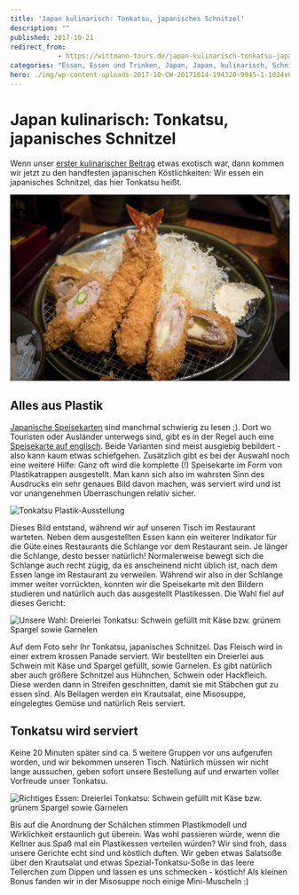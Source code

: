 ```yaml
---
title: 'Japan kulinarisch: Tonkatsu, japanisches Schnitzel'
description: ""
published: 2017-10-21
redirect_from: 
            - https://wittmann-tours.de/japan-kulinarisch-tonkatsu-japanisches-schnitzel/
categories: "Essen, Essen und Trinken, Japan, Japan, kulinarisch, Schnitzel, tonkatsu"
hero: ./img/wp-content-uploads-2017-10-CW-20171014-194320-9945-1-1024x683.jpg
---
```

# Japan kulinarisch: Tonkatsu, japanisches Schnitzel

Wenn unser [erster kulinarischer Beitrag](http://wittmann-tours.de/japan-kulinarisch-sushi-sashimi-und-tsukiji/) etwas exotisch war, dann kommen wir jetzt zu den handfesten japanischen Köstlichkeiten: Wir essen ein japanisches Schnitzel, das hier Tonkatsu heißt.

![Tonkatsu auf Krautsalat](./img/wp-content-uploads-2017-10-CW-20171014-194320-9945-1-1024x683.jpg)

<!--more-->

## Alles aus Plastik

[Japanische Speisekarten](http://www.wako-group.co.jp/menu/) sind manchmal schwierig zu lesen ;). Dort wo Touristen oder Ausländer unterwegs sind, gibt es in der Regel auch eine [Speisekarte auf englisch](http://www.wako-group.co.jp/en/menu.html). Beide Varianten sind meist ausgiebig bebildert - also kann kaum etwas schiefgehen. Zusätzlich gibt es bei der Auswahl noch eine weitere Hilfe: Ganz oft wird die komplette (!) Speisekarte im Form von Plastikatrappen ausgestellt. Man kann sich also im wahrsten Sinn des Ausdrucks ein sehr genaues Bild davon machen, was serviert wird und ist vor unangenehmen Überraschungen relativ sicher.

![Tonkatsu Plastik-Ausstellung](http://wittmann-tours.de/wp-content/uploads/2017/10/CW-20171014-192123-9944-1-1024x607.jpg)

Dieses Bild entstand, während wir auf unseren Tisch im Restaurant warteten. Neben dem ausgestellten Essen kann ein weiterer Indikator für die Güte eines Restaurants die Schlange vor dem Restaurant sein. Je länger die Schlange, desto besser natürlich! Normalerweise bewegt sich die Schlange auch recht zügig, da es anscheinend nicht üblich ist, nach dem Essen lange im Restaurant zu verweilen. Während wir also in der Schlange immer weiter vorrückten, konnten wir die Speisekarte mit den Bildern studieren und natürlich auch das ausgestellt Plastikessen. Die Wahl fiel auf dieses Gericht:

![Unsere Wahl: Dreierlei Tonkatsu: Schwein gefüllt mit Käse bzw. grünem Spargel sowie Garnelen ](http://wittmann-tours.de/wp-content/uploads/2017/10/CW-20171014-192054-9942-1-1024x683.jpg)

Auf dem Foto sehr Ihr Tonkatsu, japanisches Schnitzel. Das Fleisch wird in einer extrem krossen Panade serviert. Wir bestellten ein Dreierlei aus Schwein mit Käse und Spargel gefüllt, sowie Garnelen. Es gibt natürlich aber auch größere Schnitzel aus Hühnchen, Schwein oder Hackfleich. Diese werden dann in Streifen geschnitten, damit sie mit Stäbchen gut zu essen sind. Als Beilagen werden ein Krautsalat, eine Misosuppe, eingelegtes Gemüse und natürlich Reis serviert.

## Tonkatsu wird serviert

Keine 20 Minuten später sind ca. 5 weitere Gruppen vor uns aufgerufen worden, und wir bekommen unseren Tisch. Natürlich müssen wir nicht lange aussuchen, geben sofort unsere Bestellung auf und erwarten voller Vorfreude unser Tonkatsu.

![Richtiges Essen: Dreierlei Tonkatsu: Schwein gefüllt mit Käse bzw. grünem Spargel sowie Garnelen ](http://wittmann-tours.de/wp-content/uploads/2017/10/APC_0465-1-1024x768.jpg)

Bis auf die Anordnung der Schälchen stimmen Plastikmodell und Wirklichkeit erstaunlich gut überein. Was wohl passieren würde, wenn die Kellner aus Spaß mal ein Plastikessen verteilen würden? Wir sind froh, dass unsere Gerichte echt sind und köstlich duften. Wir geben etwas Salatsoße über den Krautsalat und etwas Spezial-Tonkatsu-Soße in das leere Tellerchen zum Dippen und lassen es uns schmecken - köstlich! Als kleinen Bonus fanden wir in der Misosuppe noch einige Mini-Muscheln :)
